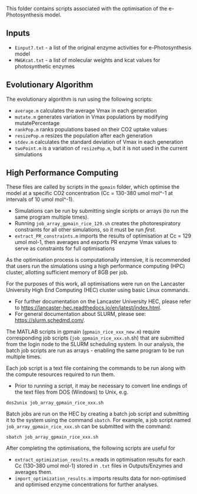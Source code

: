 This folder contains scripts associated with the optimisation of the e-Photosynthesis model.

## Inputs
- `Einput7.txt` - a list of the original enzyme activities for e-Photosynthesis model
- `MW&Kcat.txt` - a list of molecular weights and kcat values for photosynthetic enzymes

## Evolutionary Algorithm
The evolutionary algorithm is run using the following scripts:
- `average.m` calculates the average Vmax in each generation
- `mutate.m` generates variation in Vmax populations by modifying mutatePercentage
- `rankPop.m` ranks populations based on their CO2 uptake values
- `resizePop.m` resizes the population after each generation
- `stdev.m` calculates the standard deviation of Vmax in each generation
- `twoPoint.m` is a variation of `resizePop.m`, but it is not used in the current simulations

## High Performance Computing
These files are called by scripts in the `gpmain` folder, which optimise the model at a specific CO2 concentration (Cc = 130-380 umol mol^-1 at intervals of 10 umol mol^-1).
- Simulations can be run by submitting single scripts or arrays (to run the same program multiple times).
- Running `job_array_gpmain_rice_129.sh` creates the photorespiratory constraints for all other simulations, so it must be run *first*.
- `extract_PR_constraints.m` imports the results of optimisation at Cc = 129 umol mol-1, then averages and exports PR enzyme Vmax values to serve as constraints for full optimisations

As the optimisation process is computationally intensive, it is recommended that users run the simulations using a high performance computing (HPC) cluster, allotting sufficient memory of 8GB per job.

For the purposes of this work, all optimisations were run on the Lancaster University High End Computing (HEC) cluster using basic Linux commands.
- For further documentation on the Lancaster University HEC, please refer to https://lancaster-hec.readthedocs.io/en/latest/index.html. 
- For general documentation about SLURM, please see: https://slurm.schedmd.com/.

The MATLAB scripts in gpmain (`gpmain_rice_xxx_new.m`) require corresponding job scripts (`job_gpmain_rice_xxx.sh`.sh) that are submitted from the login node to the SLURM scheduling system.
In our analysis, the batch job scripts are run as arrays - enabling the same program to be run multiple times.

Each job script is a text file containing the commands to be run along with the compute resources required to run them. 
* Prior to running a script, it may be necessary to convert line endings of the text files from DOS (Windows) to Unix, e.g.

`dos2unix job_array_gpmain_rice_xxx.sh`

Batch jobs are run on the HEC by creating a batch job script and submitting it to the system using the command `sbatch`. 
For example, a job script named `job_array_gpmain_rice_xxx.sh` can be submitted with the command:

`sbatch job_array_gpmain_rice_xxx.sh`

After completing the optimisations, the following scripts are useful for 
- `extract_optimization_results.m` reads in optimisation results for each Cc (130-380 umol mol-1) stored in `.txt` files in Outputs/Enzymes and averages them.
- `import_optimization_results.m` imports results data for non-optimised and optimised enzyme concentrations for further analyses. 
